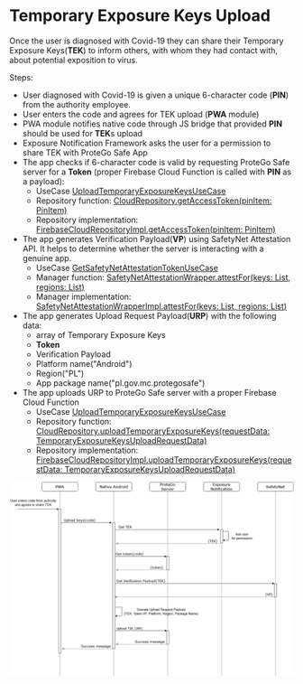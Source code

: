 # Temporary Exposure Keys Upload

Once the user is diagnosed with Covid-19 they can share their Temporary Exposure Keys(**TEK**) to inform others, with whom they had contact with, about potential exposition to virus.

Steps:

- User diagnosed with Covid-19 is given a unique 6-character code (**PIN**) from the authority employee.
- User enters the code and agrees for TEK upload (**PWA** module)
- PWA module notifies native code through JS bridge that provided **PIN** should be used for **TEK**s upload
- Exposure Notification Framework asks the user for a permission to share TEK with ProteGo Safe App
- The app checks if 6-character code is valid by requesting ProteGo Safe server for a **Token** (proper Firebase Cloud Function is called with **PIN** as a payload):
  - UseCase [UploadTemporaryExposureKeysUseCase](../domain/src/main/java/pl/gov/mc/protegosafe/domain/usecase/UploadTemporaryExposureKeysUseCase.kt)
  - Repository function: [CloudRepository.getAccessToken(pinItem: PinItem)](../domain/src/main/java/pl/gov/mc/protegosafe/domain/repository/CloudRepository.kt)
  - Repository implementation: [FirebaseCloudRepositoryImpl.getAccessToken(pinItem: PinItem)](../data/src/main/java/pl/gov/mc/protegosafe/data/FirebaseCloudRepositoryImpl.kt)
- The app generates Verification Payload(**VP**) using SafetyNet Attestation API. It helps to determine whether the server is interacting with a genuine app.
  - UseCase [GetSafetyNetAttestationTokenUseCase](../domain/src/main/java/pl/gov/mc/protegosafe/domain/usecase/GetSafetyNetAttestationTokenUseCase.kt)
  - Manager function: [SafetyNetAttestationWrapper.attestFor(keys: List<DiagnosisKey>, regions: List<String>)](../domain/src/main/java/pl/gov/mc/protegosafe/domain/manager/SafetyNetAttestationWrapper.kt)
  - Manager implementation: [SafetyNetAttestationWrapperImpl.attestFor(keys: List<DiagnosisKey>, regions: List<String>)](../device/src/main/java/pl/gov/mc/protegosafe/manager/SafetyNetAttestationWrapperImpl.kt)
- The app generates Upload Request Payload(**URP**) with the following data:
  - array of Temporary Exposure Keys
  - **Token**
  - Verification Payload
  - Platform name("Android")
  - Region("PL")
  - App package name("pl.gov.mc.protegosafe")
- The app uploads URP to ProteGo Safe server with a proper Firebase Cloud Function
  - UseCase [UploadTemporaryExposureKeysUseCase](../domain/src/main/java/pl/gov/mc/protegosafe/domain/usecase/UploadTemporaryExposureKeysUseCase.kt)
  - Repository function: [CloudRepository.uploadTemporaryExposureKeys(requestData: TemporaryExposureKeysUploadRequestData)](../domain/src/main/java/pl/gov/mc/protegosafe/domain/repository/CloudRepository.kt)
  - Repository implementation: [FirebaseCloudRepositoryImpl.uploadTemporaryExposureKeys(requestData: TemporaryExposureKeysUploadRequestData)](../data/src/main/java/pl/gov/mc/protegosafe/data/FirebaseCloudRepositoryImpl.kt)
  
  


![Figure 1: Interaction of the mobile application with the backend server and Exposure Notification Framework during upload.](images/TemporaryExposureKeysUploadDiagram.png "Figure 1: Interaction of the mobile application with the backend server and Exposure Notification Framework during upload.")
